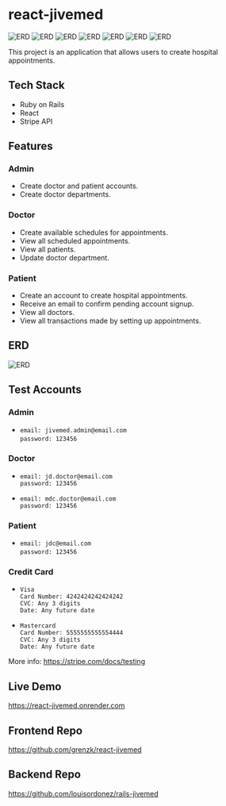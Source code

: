 # react-jivemed

![ERD](./docs/images/screenshots/root.png)
![ERD](./docs/images/screenshots/admin_dashboard.png)
![ERD](./docs/images/screenshots/admin_add_patient.png)
![ERD](./docs/images/screenshots/patient_add_appointment.png)
![ERD](./docs/images/screenshots/patient_transactions.png)
![ERD](./docs/images/screenshots/patient_view_transaction.png)
![ERD](./docs/images/screenshots/doctor_appointments.png)

This project is an application that allows users to create hospital appointments.

## Tech Stack

- Ruby on Rails
- React
- Stripe API

## Features

### Admin

- Create doctor and patient accounts.
- Create doctor departments.

### Doctor

- Create available schedules for appointments.
- View all scheduled appointments.
- View all patients.
- Update doctor department.

### Patient

- Create an account to create hospital appointments.
- Receive an email to confirm pending account signup.
- View all doctors.
- View all transactions made by setting up appointments.

## ERD

![ERD](./docs/images/erd/jivemed_erd.png)

## Test Accounts

### Admin

- `email: jivemed.admin@email.com`  
  `password: 123456`

### Doctor

- `email: jd.doctor@email.com`  
  `password: 123456`

- `email: mdc.doctor@email.com`  
  `password: 123456`

### Patient

- `email: jdc@email.com`  
  `password: 123456`

### Credit Card

- `Visa`  
  `Card Number: 4242424242424242`  
  `CVC: Any 3 digits`  
  `Date: Any future date`

- `Mastercard`  
  `Card Number: 5555555555554444`  
  `CVC: Any 3 digits`  
  `Date: Any future date`

More info: https://stripe.com/docs/testing

## Live Demo

https://react-jivemed.onrender.com

## Frontend Repo

https://github.com/grenzk/react-jivemed

## Backend Repo

https://github.com/louisordonez/rails-jivemed

